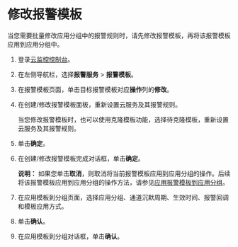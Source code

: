 # 修改报警模板

当您需要批量修改应用分组中的报警规则时，请先修改报警模板，再将该报警模板应用到应用分组中。

1.  登录[云监控控制台](https://cloudmonitor.console.aliyun.com)。

2.  在左侧导航栏，选择**报警服务** \> **报警模板**。

3.  在报警模板页面，单击目标报警模板对应**操作**列的**修改**。

4.  在创建/修改报警模板面板，重新设置云服务及其报警规则。

    当您修改报警模板时，也可以使用克隆模板功能，选择待克隆模板，重新设置云服务及其报警规则。

5.  单击**确定**。

6.  在创建/修改报警模板完成对话框，单击**确定**。

    **说明：** 如果您单击**取消**，则取消将当前报警模板应用到应用分组的操作。后续将该报警模板应用到应用分组的操作方法，请参见[应用报警模板到应用分组](/cn.zh-CN/应用分组/应用报警模板到应用分组.md)。

7.  在应用模板到分组页面，选择应用分组、通道沉默周期、生效时间、报警回调和模板应用方式。

8.  单击**确认**。

9.  在应用模板到分组对话框，单击**确认**。



